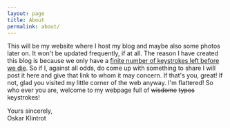 ```yaml
---
layout: page
title: About
permalink: about/
---
```


This will be my website where I host my blog and maybe also some photos later on. It won't be updated frequently, if at all. The reason I have created this blog is because we only have a [finite number of keystrokes left before we die](http://keysleft.com/). So if I, against all odds, do come up with something to share I will post it here and give that link to whom it may concern. If that's you, great! If not, glad you visited my little corner of the web anyway. I'm flattered! So who ever you are, welcome to my webpage full of <s>wisdome</s> <s>typos</s> keystrokes!

Yours sincerely,  
Oskar Klintrot
